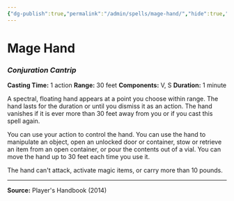 ```yaml
---
{"dg-publish":true,"permalink":"/admin/spells/mage-hand/","hide":true,"updated":"2025-08-11T11:53:30.962+01:00"}
---
```


# Mage Hand
### *Conjuration Cantrip*
**Casting Time:** 1 action
**Range:** 30 feet
**Components:** V, S
**Duration:** 1 minute

A spectral, floating hand appears at a point you choose within range. The hand lasts for the duration or until you dismiss it as an action. The hand vanishes if it is ever more than 30 feet away from you or if you cast this spell again.

You can use your action to control the hand. You can use the hand to manipulate an object, open an unlocked door or container, stow or retrieve an item from an open container, or pour the contents out of a vial. You can move the hand up to 30 feet each time you use it.

The hand can't attack, activate magic items, or carry more than 10 pounds.

---
**Source:** Player's Handbook (2014)